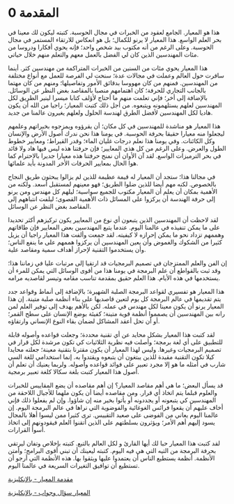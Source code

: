 # 0 المقدمة

هذا هو المعيار. الجامع لعقود من الخبرات في مجال الحوسبة. كتبته ليكون لك معينا في بحر العلم الواسع. هذا المعيار لا يرنو للكمال؛ بل هو انعكاس للارتقاء المستمر في مجال الحوسبة. وعلى الرغم من أنه مكتوب بيد شخص واحد؛ فإنه يحوي أفكارا ودروسا من مئات المهندسين الذين كان لي الفضل بالعمل معهم والتعلم منهم خلال حياتي.

هذا المعيار يحوي مئات من السنين من الخبرات المتراكمة من مهندسين كثر. أينما سافرت حول العالم وعملت في مجالات عدة؛ سنحت لي الفرصة للعمل مع أنواع مختلفة من المهندسين. فمنهم من كان مهووسا بدقائق الأمور وتفاصيلها؛ ومنهم من كان مهتما بالجانب التجاري للحرفة؛ كان اهتمامهم منصبا بالمقاصد بغض النظر عن الوسائل. بالإضافة إلى أخر؛ فإني تعلمت منهم ما أحتاج لأؤلف كتابا ميسرا لينير الطريق لكل المهندسين لعلهم يستلهمونه ويتبعوه. من أجل ذلك كتبت المعيار؛ راجيا من الله أن يكون هاديا لكل المهندسين لأفضل الطرق لهندسة الحلول ولعلهم يغيرون عالمنا من جديد.

هذا المعيار هو مناشدة للمهندسين في كل مكان؛ أن يقرؤوه ويمزجوه بخبراتهم وعلمهم ليجعلوا منه معيارا حقيقا بحرفة الحوسبة. في يومنا هذا نحن ندرك أصول الأرض والإنسان وكل الكائنات. وفي يومنا هذا نعلم درجات غليان الماء؛ وقدر القيراط؛ ومعايير خطوط الطول والعرض. وعلى الرغم من كل هذي المعايير؛ فإن حرفتنا هذه ليس فيها هاد ولا قائد في بحر الترميزات الواسع. لقد آن الأوان أن نمنح حرفتنا هذه معيارا جديرا بالاحترام كما هوا الحال بمعايير الحرفات الأخر المدونة بأيد علمائها.

في مجالنا هذا؛ ستجد أن المعيار له قيمة عظيمة للذين لم يزالوا يبحثون طريق النجاح بالخصوص. لكنه مهم أيضا للذين ضلوا الطريق؛ فهو معينهم لمستقبل أسعد. ولكنه من الأهمية بمكان أن يعلم أن المعيار مكتوب للجميع سواسية؛ ليلهم كل مهندس ومن يرنو إلى حرفة الهندسة أن يركزوا على المسائل ذات الأهمية القصوى؛ ليلفت انتباههم إلى المقاصد بغض النظر عن الوسائل.

لقد لاحظت أن المهندسين الذين يتبعون أي نوع من المعايير يكون تركيزهم أكثر تحديدا على ما يمكن تنفيذه في عالمنا اليوم. عندما يتبع المهندسين بعض المعايير فإن طاقاتهم وهممهم تزداد نحو ما يمكن إحرازه لا كيفيته. لقد جمعت وألفت هذا المعيار راجيا أن يزيل كثيرا من الشكوك والغموض وأن يعين المهندسين أن يركزوا هممهم على ما ينفع الناس؛ وأن يستخدموا التقنية لإحراز أهداف سمية ومقاصد علية.

إن الفن والعلم الممتزجان في تصميم البرمجيات قد ارتقيا إلى مرتبات عليا في زماننا هذا؛ وقد ثبت بالقواطع أن علم البرمجة في يومنا هذا من أقوى الوسائل التي يمكن للمرء أن يستخدمها في هذه الأيام. هذا العلم حقيق بمقدمة تناسب مقامه وتيسر لقاصديه مرامه.

هذا المعيار هو تفسيري لقواعد البرمجة الصلبة الشهيرة؛ بالإضافة إلى أنماط وقواعد جدد يتم تقديمها في عالم البرمجة كل يوم لتعين قاصديها على بناء أنظمة صلبة متينة. إن هذا المعيار يرنو أن يكون معينا لكل مهندس في عمله. لكن بالأهم يهدف إلى توفير العلم لمن رانه بين المهندسين أن يصمموا أنظمة قوية متينة؛ كفيئة بوضع الإنسان على سطح القمر؛ أو أن تحل أعقد المشاكل لضمان بقاء النوع الإنساني وارتقاؤه.

لقد كتبت هذا المعيار بشكل محايد عن أي تقنية محددة؛ وجعلت قواعده وأصوله قابلة للتطبيق على أي لغة برمجة؛ وأصلت فيه نظرية الثلاثيات كي تكون مرشدة لكل قرار في تصميم البرمجيات وغيرها. وليس لهذا المعيار أن يكون مقترنا بتقنية معينة؛ جعلته محايدا كيلا تكون التقنية مقيدة للذين يبتغون أن يتبعوه ويقتدوا به. إنما استخدامي للغة السي شارب في أمثله ما هو إلا مجرد تعبير على فوائد قواعده وأصوله. ولربما يعنيك أن تعلم أن أصول هذا المعيار كتبت بلغة سكالا كلغة تعبير برمجية.

قد يسأل البعض؛ ما هي أهم مقاصد المعيار؟
إن أهم مقاصده أن يضع المقاييس للخبرات والعلوم قبلما يتم اتخاذ أي قرار. ومن مقاصده أيضا أن يكون ملهما للأجيال اللاحقة من المهندسين كي يتبعونه أو يجددونه أو يأتوا بخير منه إن شاؤوا. وإن لم يفعلوا ذلك فإني أخاف عليهم أن يقعوا فرائس الغوغائية والفوضوية التي نراها في عالم البرمجة اليوم. إن عالمنا اليوم يعاني من الفوضى على صعيد التقييس. ترى كثيرا ممن ليسوا أهلا بالمجال يسود إليهم أهم الأمر؛ ويؤثرون بسلطتهم على الذين أتقنوا العلم فيقودونهم إلى اتخاذ أسوأ القرارات.

لقد كتبت هذا المعيار حبا لك أيها القارئ و لكل العالم بالتبع. كتبته بإخلاص وتفان ليرتقي بحرفة البرمجة من التيه التي هي فيه اليوم. كتبته ليعينك أن تبني أقوى البرامج؛ وأمتن الأنظمة. أنظمة يستطيع الناس أن يعتمدوا عليها ويثقوا بها. هذه الأنظمة التي أرجو أن تستطيع أن توافيق التغيرات السريعة في عالمنا اليوم.

<a href="https://www.youtube.com/watch?v=8PveoymxCok&ab_channel=HassanHabib"> مقدمة المعيار - بالإنكليزية </a>

<a href="https://www.youtube.com/watch?v=Au7G_y4BkbY&ab_channel=HassanHabib"> المعيار سؤال وجواب - بالإنكليزية </a>

